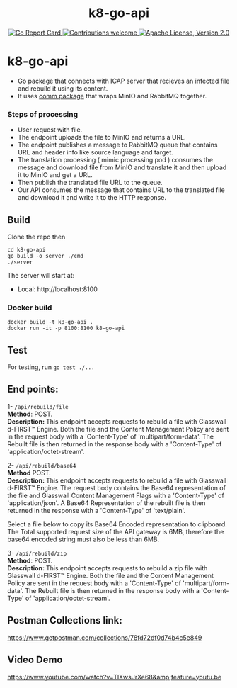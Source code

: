 <h1 align="center">k8-go-api</h1>

<p align="center">
  <a href="https://goreportcard.com/report/github.com/k8-proxy/k8-go-api">
      <img src="https://goreportcard.com/badge/k8-proxy/k8-go-api" alt="Go Report Card">
  </a>
	<a href="https://github.com/k8-proxy/k8-go-api/pulls">
        <img src="https://img.shields.io/badge/contributions-welcome-brightgreen.svg?style=flat" alt="Contributions welcome">
    </a>
    <a href="https://opensource.org/licenses/Apache-2.0">
        <img src="https://img.shields.io/badge/License-Apache%202.0-blue.svg" alt="Apache License, Version 2.0">
    </a>
</p>

# k8-go-api

- Go package that connects with ICAP server that recieves an infected file and rebuild it using its content.
- It uses [comm package](https://github.com/k8-proxy/k8-go-comm) that wraps MinIO and RabbitMQ together.

### Steps of processing

- User request with file.
- The endpoint uploads the file to MinIO and returns a URL.
- The endpoint publishes a message to RabbitMQ queue that contains URL and header info like source language and target.
- The translation processing ( mimic processing pod ) consumes the message and download file from MinIO and translate it and then upload it to MinIO and get a URL.
- Then publish the translated file URL to the queue.
- Our API consumes the message that contains URL to the translated file and download it and write it to the HTTP response.

## Build

Clone the repo then

```
cd k8-go-api
go build -o server ./cmd
./server
```

The server will start at:

- Local: http://localhost:8100

### Docker build

```
docker build -t k8-go-api .
docker run -it -p 8100:8100 k8-go-api
```

## Test

For testing, run `go test ./...`

## End points:

1- `/api/rebuild/file`<br>
<strong>Method</strong>: POST.<br>
<strong>Description: </strong>This endpoint accepts requests to rebuild a file with Glasswall d-FIRST™ Engine. Both the file and the Content Management Policy are sent in the request body with a 'Content-Type' of 'multipart/form-data'. The Rebuilt file is then returned in the response body with a 'Content-Type' of 'application/octet-stream'.<br>

2- `/api/rebuild/base64`<br>
<strong>Method</strong> POST.<br>
<strong>Description: </strong>This endpoint accepts requests to rebuild a file with Glasswall d-FIRST™ Engine. The request body contains the Base64 representation of the file and Glasswall Content Management Flags with a 'Content-Type' of 'application/json'. A Base64 Representation of the rebuilt file is then returned in the response with a 'Content-Type' of 'text/plain'.<br>

Select a file below to copy its Base64 Encoded representation to clipboard. The Total supported request size of the API gateway is 6MB, therefore the base64 encoded string must also be less than 6MB.<br>

3- `/api/rebuild/zip`<br>
<strong>Method</strong>: POST.<br>
<strong>Description: </strong>This endpoint accepts requests to rebuild a zip file with Glasswall d-FIRST™ Engine. Both the file and the Content Management Policy are sent in the request body with a 'Content-Type' of 'multipart/form-data'. The Rebuilt file is then returned in the response body with a 'Content-Type' of 'application/octet-stream'.

## Postman Collections link:

https://www.getpostman.com/collections/78fd72df0d74b4c5e849

## Video Demo

https://www.youtube.com/watch?v=TlXwsJrXe68&amp;feature=youtu.be
